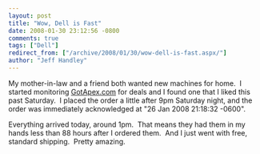 ```yaml
---
layout: post
title: "Wow, Dell is Fast"
date: 2008-01-30 23:12:56 -0800
comments: true
tags: ["Dell"]
redirect_from: ["/archive/2008/01/30/wow-dell-is-fast.aspx/"]
author: "Jeff Handley"
---
```

<!-- more -->
<p>My mother-in-law and a friend both wanted new machines for home.  I started monitoring <a href="http://gotapex.com" target="_blank">GotApex.com</a> for deals and I found one that I liked this past Saturday.  I placed the order a little after 9pm Saturday night, and the order was immediately acknowledged at "26 Jan 2008 21:18:32 -0600".</p>  <p>Everything arrived today, around 1pm.  That means they had them in my hands less than 88 hours after I ordered them.  And I just went with free, standard shipping.  Pretty amazing.</p>
